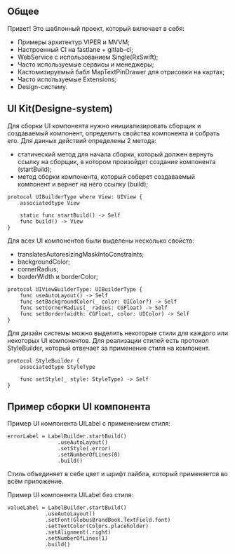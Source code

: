 ## Общее
Привет! Это шаблонный проект, который включает в себя:
* Примеры архитектур VIPER и MVVM;
* Настроенный CI на fastlane + gitlab-ci;
* WebService с использованием Single(RxSwift);
* Часто используемые сервисы и менеджеры;
* Кастомизируемый бабл MapTextPinDrawer для отрисовки на картах;
* Часто используемые Extensions;
* Design-систему.


## UI Kit(Designe-system)

Для сборки UI компонента нужно инициализировать сборщик и создаваемый компонент, определить свойства компонента и собрать его. 
Для данных действий определены 2 метода:

* статический метод для начала сборки, который должен вернуть ссылку на сборщик, в котором произойдет создание компонента (startBuild);
* метод сборки компонента, который соберет создаваемый компонент и вернет на него ссылку (build);

```
protocol UIBuilderType where View: UIView {
    associatedtype View
     
    static func startBuild() -> Self
    func build() -> View
}
```

Для всех UI компонентов были выделены несколько свойств:
* translatesAutoresizingMaskIntoConstraints;
* backgroundColor;
* cornerRadius;
* borderWidth и borderColor;

```
protocol UIViewBuilderType: UIBuilderType {
    func useAutoLayout() -> Self
    func setBackgroundColor(_ color: UIColor?) -> Self
    func setCornerRadius(_ radius: CGFloat) -> Self
    func setBorder(width: CGFloat, color: UIColor) -> Self
}
```

Для дизайн системы можно выделить некоторые стили для каждого или некоторых UI компонентов. Для реализации стилей есть протокол StyleBuilder, который отвечает за применение стиля на компонент. 

```
protocol StyleBuilder {
    associatedtype StyleType
     
    func setStyle(_ style: StyleType) -> Self
}
```

## Пример сборки UI компонента

Пример UI компонента UILabel с применением стиля:


```
errorLabel = LabelBuilder.startBuild()
                .useAutoLayout()
                .setStyle(.error)
                .setNumberOfLines(0)
                .build()
```
Стиль объединяет в себе цвет и шрифт лайбла, который применяется во всём приложение.

Пример UI компонента UILabel без стиля: 
```
valueLabel = LabelBuilder.startBuild()
            .useAutoLayout()
            .setFont(GlobusBrandBook.TextField.font)
            .setTextColor(Colors.placeholder)
            .setAlignment(.right)
            .setNumberOfLines(1)
            .build()
```






